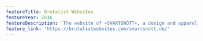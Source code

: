 ```yaml
---
featureTitle: Brutalist Websites
featureYear: 2016
featureDescription: 'The website of »SVARTSNŌTT«, a design and apparel project.'
feature_link: 'https://brutalistwebsites.com/svartsnott.de/'
---
```


